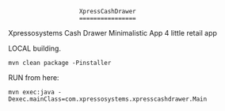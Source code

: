 						XpressCashDrawer
						================

Xpressosystems Cash Drawer Minimalistic App 4 little retail app

LOCAL building.

	mvn clean package -Pinstaller

RUN from here:

	mvn exec:java -Dexec.mainClass=com.xpressosystems.xpresscashdrawer.Main

